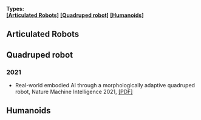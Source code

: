 **Types:**   
<strong><a href="#0">[Articulated Robots]</a></strong> <strong><a href="#1">[Quadruped robot]</a></strong> <strong><a href="#2">[Humanoids]</a></strong>    


[//]: # (---------------------------------Comment for segmentation---------------------------------)
<h2 id="0">Articulated Robots</h2>


[//]: # (---------------------------------Comment for segmentation---------------------------------)
<h2 id="1">Quadruped robot</h2>

### 2021
- Real-world embodied AI through a morphologically adaptive quadruped robot, Nature Machine Intelligence 2021, [[PDF]](https://www.nature.com/articles/s42256-021-00320-3)

[//]: # (---------------------------------Comment for segmentation---------------------------------)
<h2 id="2">Humanoids</h2>
